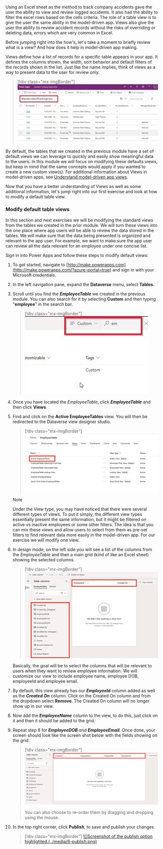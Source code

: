 Using an Excel sheet as the method to track company accidents gave the user the ability to view and review logged accidents. It also had the ability to filter the excel rows based on the cells criteria. The role of a table view is to give the user the same ability in the model-driven app. Views also give the user the ability to review accident records without the risks of overriding or deleting data, errors which are very common in Excel.

Before jumping right into the how's, let's take a moment to briefly review what is a view? And how does it help in model-driven app making.

Views define how a list of records for a specific table appears in your app. It defines the columns shown, the width, sort behavior and default filters of the records shown in the list. Just like the name implies, think of views as a way to present data to the user for review only.

> [!div class="mx-imgBorder"]
> [![Screenshot showing sample view of the accident tracking table.](../media/1-accident-table.png)](../media/1-accident-table.png#lightbox)

By default, the tables that we created in the previous module have a set of default views we can leverage to quickly and easily show meaningful data to the users. In this module we will focus on modifying these defaults views, but keep in mind that the same concepts would apply if you wanted to create a new custom view(s). For additional information about Views in model-driven apps, see [Understand model-driven app views](powerapps/maker/model-driven-apps/create-edit-views/?azure-portal=true).

Now that you have a better understanding of Views as well as some additional information, let's jump right into our first exercise and look at how to modify a default table view.

### Modify default table views

In this section and next exercises we will be modifying the standard views from the tables we created in the prior module. We will turn these views into the one place where app users will be able to review the data stored in the tables. We will make sure that the data being presented is organized and relevant to the app user. For example, we want to make sure the app user can review all the data relevant for an employee under one concise list.

Sign in into Power Apps and follow these steps to modify default views:

1. To get started, navigate to [http://make.powerapps.com](http://make.powerapps.com/?azure-portal=true) and sign in with your Microsoft credentials.

1. In the left navigation pane, expand the **Dataverse** menu, select **Tables.**

1. Scroll until you find the ***EmployeeTable*** we created in the previous module. You can also search for it by selecting **Custom** and then typing "**employee**" in the search bar.

    > [!div class="mx-imgBorder"]
    > [![Screenshot of the filter and find a search bar in Dataverse.](../media/2-custom.png)](../media/2-custom.png#lightbox)

1. Once you have located the *EmployeeTable*, click ***EmployeeTable*** and then click **Views**.

1. Find and click on the **Active EmployeeTables** view. You will then be redirected to the Dataverse view designer studio.

    > [!div class="mx-imgBorder"]
    > [![Screenshot of Employee table view with Active Employee Tables highlighted.](../media/3-active-tables.png)](../media/3-active-tables.png#lightbox)

    > [!NOTE]
    > Under the View type, you may have noticed that there were several different types of views. To put it simply, the different view types essentially present the same information, but it might be filtered on active vs inactive employees or some other filters. The idea is that you can mix these views and allow users to select from them as pre-set filters to find relevant data more easily in the model-driven app. For our exercise we will modify one view.

1. In design mode, on the left side you will see a list of the columns from the *EmployeeTable* and then a main grid (kind of like an Excel sheet) showing the selected columns.

    > [!div class="mx-imgBorder"]
    > [![Screenshot of the left navigation pane showing a list of columns from the Employee Table.](../media/4-design-mode.png)](../media/4-design-mode.png#lightbox)

    Basically, the goal will be to select the columns that will be relevant to users when they want to review employee information. We will customize our view to include employee name, employee DOB, employeeId and employee email.

1. By default, this view already has our ***EmployeeId*** column added as well as the ***Created On*** column. Click on the Created On column and from the dropdown select **Remove**. The Created On column will no longer show up in our view.

1. Now add the ***EmployeeName*** column to the view, to do this, just click on it and then it should be added to the grid.

1. Repeat step 8 for ***EmployeeDOB** and **EmployeeEmail**.* Once done, your screen should look like the screen shot below with the fields showing on the grid:

    > [!div class="mx-imgBorder"]
    > [![Screenshot of table fields highlighted in the top navigation bar.](../media/5-employee-fields.png)](../media/5-employee-fields.png#lightbox)

    > You can also choose to re-order them by dragging and dropping using the mouse.

1. In the top right corner, click **Publish**, to save and publish your changes.

    > [!div class="mx-imgBorder"]
    > [![]Screenshot of the publish option highlighted.(../media/6-publish.png)](../media/6-publish.png#lightbox)
